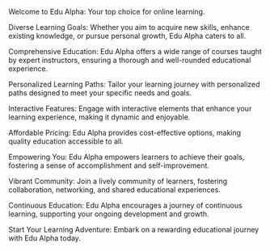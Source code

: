 Welcome to Edu Alpha: Your top choice for online learning.

Diverse Learning Goals: Whether you aim to acquire new skills, enhance existing knowledge, or pursue personal growth, Edu Alpha caters to all.

Comprehensive Education: Edu Alpha offers a wide range of courses taught by expert instructors, ensuring a thorough and well-rounded educational experience.

Personalized Learning Paths: Tailor your learning journey with personalized paths designed to meet your specific needs and goals.

Interactive Features: Engage with interactive elements that enhance your learning experience, making it dynamic and enjoyable.

Affordable Pricing: Edu Alpha provides cost-effective options, making quality education accessible to all.

Empowering You: Edu Alpha empowers learners to achieve their goals, fostering a sense of accomplishment and self-improvement.

Vibrant Community: Join a lively community of learners, fostering collaboration, networking, and shared educational experiences.

Continuous Education: Edu Alpha encourages a journey of continuous learning, supporting your ongoing development and growth.

Start Your Learning Adventure: Embark on a rewarding educational journey with Edu Alpha today.
